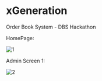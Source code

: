 # xGeneration
Order Book System - DBS Hackathon

HomePage:

![1](https://user-images.githubusercontent.com/67307693/151654378-5f14f383-a9e0-4056-bff2-289b27d649c4.png)

Admin Screen 1:

![2](https://user-images.githubusercontent.com/67307693/151654396-6265a173-7499-489c-9916-614b48d8920b.png)
